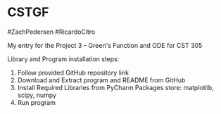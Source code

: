 # CSTGF
#ZachPedersen
#RicardoCitro

My entry for the Project 3 – Green's Function and ODE for CST 305

Library and Program installation steps:

1. Follow provided GitHub repository link
2. Download and Extract program and README from GitHub
3. Install Required Libraries from PyCharm Packages store: matplotlib, scipy, numpy
4. Run program
